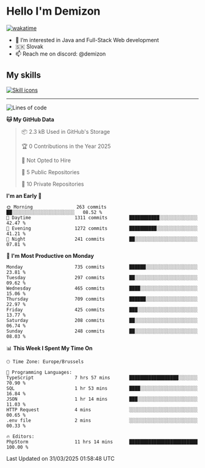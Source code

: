 # Hello I'm Demizon
[![wakatime](https://wakatime.com/badge/user/6ad1949f-d6d7-44f9-9eee-c35e54cc499b.svg)](https://wakatime.com/@6ad1949f-d6d7-44f9-9eee-c35e54cc499b)
- 👀 I’m interested in Java and Full-Stack Web development
- 🇸🇰 Slovak
- 📫 Reach me on discord: @demizon

## My skills
[![Skill icons](https://skillicons.dev/icons?i=java,js,ts,html,css,react,nextjs,tailwind,supabase,py,git,docker,linux,mysql,postgres,mongo&theme=dark)](https://github.com/Demizon3433)

---

<!--START_SECTION:waka-->
![Lines of code](https://img.shields.io/badge/From%20Hello%20World%20I%27ve%20Written-984.7%20thousand%20lines%20of%20code-blue)

**🐱 My GitHub Data** 

> 📦 2.3 kB Used in GitHub's Storage 
 > 
> 🏆 0 Contributions in the Year 2025
 > 
> 🚫 Not Opted to Hire
 > 
> 📜 5 Public Repositories 
 > 
> 🔑 10 Private Repositories 
 > 
**I'm an Early 🐤** 

```text
🌞 Morning                263 commits         ██░░░░░░░░░░░░░░░░░░░░░░░   08.52 % 
🌆 Daytime                1311 commits        ███████████░░░░░░░░░░░░░░   42.47 % 
🌃 Evening                1272 commits        ██████████░░░░░░░░░░░░░░░   41.21 % 
🌙 Night                  241 commits         ██░░░░░░░░░░░░░░░░░░░░░░░   07.81 % 
```
📅 **I'm Most Productive on Monday** 

```text
Monday                   735 commits         ██████░░░░░░░░░░░░░░░░░░░   23.81 % 
Tuesday                  297 commits         ██░░░░░░░░░░░░░░░░░░░░░░░   09.62 % 
Wednesday                465 commits         ████░░░░░░░░░░░░░░░░░░░░░   15.06 % 
Thursday                 709 commits         ██████░░░░░░░░░░░░░░░░░░░   22.97 % 
Friday                   425 commits         ███░░░░░░░░░░░░░░░░░░░░░░   13.77 % 
Saturday                 208 commits         ██░░░░░░░░░░░░░░░░░░░░░░░   06.74 % 
Sunday                   248 commits         ██░░░░░░░░░░░░░░░░░░░░░░░   08.03 % 
```


📊 **This Week I Spent My Time On** 

```text
🕑︎ Time Zone: Europe/Brussels

💬 Programming Languages: 
TypeScript               7 hrs 57 mins       ██████████████████░░░░░░░   70.90 % 
SQL                      1 hr 53 mins        ████░░░░░░░░░░░░░░░░░░░░░   16.84 % 
JSON                     1 hr 14 mins        ███░░░░░░░░░░░░░░░░░░░░░░   11.03 % 
HTTP Request             4 mins              ░░░░░░░░░░░░░░░░░░░░░░░░░   00.65 % 
.env file                2 mins              ░░░░░░░░░░░░░░░░░░░░░░░░░   00.33 % 

🔥 Editors: 
PhpStorm                 11 hrs 14 mins      █████████████████████████   100.00 % 
```


 Last Updated on 31/03/2025 01:58:48 UTC
<!--END_SECTION:waka-->
